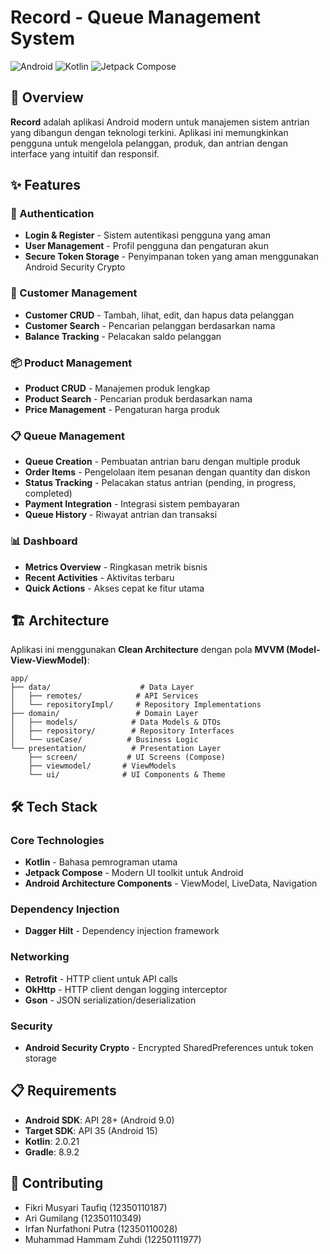 # Record - Queue Management System

![Android](https://img.shields.io/badge/Android-3DDC84?style=for-the-badge&logo=android&logoColor=white)
![Kotlin](https://img.shields.io/badge/kotlin-%237F52FF.svg?style=for-the-badge&logo=kotlin&logoColor=white)
![Jetpack Compose](https://img.shields.io/badge/Jetpack%20Compose-4285F4?style=for-the-badge&logo=jetpackcompose&logoColor=white)

## 📱 Overview

**Record** adalah aplikasi Android modern untuk manajemen sistem antrian yang dibangun dengan teknologi terkini. Aplikasi ini memungkinkan pengguna untuk mengelola pelanggan, produk, dan antrian dengan interface yang intuitif dan responsif.

## ✨ Features

### 🔐 Authentication
- **Login & Register** - Sistem autentikasi pengguna yang aman
- **User Management** - Profil pengguna dan pengaturan akun
- **Secure Token Storage** - Penyimpanan token yang aman menggunakan Android Security Crypto

### 👥 Customer Management
- **Customer CRUD** - Tambah, lihat, edit, dan hapus data pelanggan
- **Customer Search** - Pencarian pelanggan berdasarkan nama
- **Balance Tracking** - Pelacakan saldo pelanggan

### 📦 Product Management
- **Product CRUD** - Manajemen produk lengkap
- **Product Search** - Pencarian produk berdasarkan nama
- **Price Management** - Pengaturan harga produk

### 📋 Queue Management
- **Queue Creation** - Pembuatan antrian baru dengan multiple produk
- **Order Items** - Pengelolaan item pesanan dengan quantity dan diskon
- **Status Tracking** - Pelacakan status antrian (pending, in progress, completed)
- **Payment Integration** - Integrasi sistem pembayaran
- **Queue History** - Riwayat antrian dan transaksi

### 📊 Dashboard
- **Metrics Overview** - Ringkasan metrik bisnis
- **Recent Activities** - Aktivitas terbaru
- **Quick Actions** - Akses cepat ke fitur utama

## 🏗️ Architecture

Aplikasi ini menggunakan **Clean Architecture** dengan pola **MVVM (Model-View-ViewModel)**:

```
app/
├── data/                    # Data Layer
│   ├── remotes/            # API Services
│   └── repositoryImpl/     # Repository Implementations
├── domain/                 # Domain Layer
│   ├── models/            # Data Models & DTOs
│   ├── repository/        # Repository Interfaces
│   └── useCase/          # Business Logic
└── presentation/          # Presentation Layer
    ├── screen/           # UI Screens (Compose)
    ├── viewmodel/       # ViewModels
    └── ui/              # UI Components & Theme
```

## 🛠️ Tech Stack

### Core Technologies
- **Kotlin** - Bahasa pemrograman utama
- **Jetpack Compose** - Modern UI toolkit untuk Android
- **Android Architecture Components** - ViewModel, LiveData, Navigation

### Dependency Injection
- **Dagger Hilt** - Dependency injection framework

### Networking
- **Retrofit** - HTTP client untuk API calls
- **OkHttp** - HTTP client dengan logging interceptor
- **Gson** - JSON serialization/deserialization

### Security
- **Android Security Crypto** - Encrypted SharedPreferences untuk token storage

## 📋 Requirements

- **Android SDK**: API 28+ (Android 9.0)
- **Target SDK**: API 35 (Android 15)
- **Kotlin**: 2.0.21
- **Gradle**: 8.9.2


## 🤝 Contributing
- Fikri Musyari Taufiq (12350110187)
- Ari Gumilang (12350110349)
- Irfan Nurfathoni Putra (12350110028)
- Muhammad Hammam Zuhdi (12250111977)


